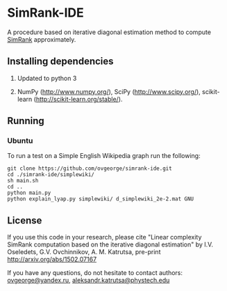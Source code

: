 # SimRank-IDE

A procedure based on iterative diagonal estimation method to compute [SimRank](http://en.wikipedia.org/wiki/SimRank) approximately.

## Installing dependencies

1. Updated to python 3

2. NumPy (http://www.numpy.org/), SciPy (http://www.scipy.org/), scikit-learn (http://scikit-learn.org/stable/). 

## Running 

### Ubuntu

To run a test on a Simple English Wikipedia graph run the following:
```
git clone https://github.com/ovgeorge/simrank-ide.git
cd ./simrank-ide/simplewiki/
sh main.sh
cd ..
python main.py
python explain_lyap.py simplewiki/ d_simplewiki_2e-2.mat GNU
```

## License

If you use this code in your research, please cite 
"Linear complexity SimRank computation based on the iterative diagonal estimation" by 
I.V. Oseledets, G.V. Ovchinnikov, A. M. Katrutsa, pre-print http://arxiv.org/abs/1502.07167

If you have any questions, do not hesitate to contact authors: ovgeorge@yandex.ru, aleksandr.katrutsa@phystech.edu

